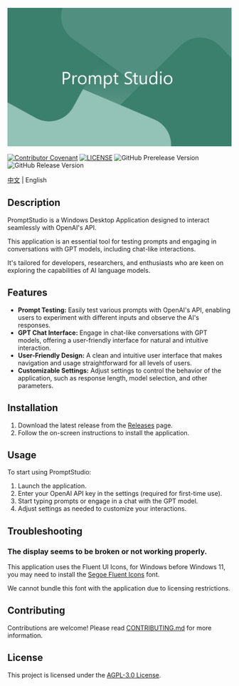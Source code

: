 ![](./.github/splash.svg)

[![Contributor Covenant](https://img.shields.io/badge/Contributor%20Covenant-2.1-4baaaa.svg)](./CODE_OF_CONDUCT.md)
[![LICENSE](https://img.shields.io/github/license/lightsing/PromptStudio)](./LICENSE)
![GitHub Prerelease Version](https://img.shields.io/github/v/release/lightsing/PromptStudio?include_prereleases&label=latest)
![GitHub Release Version](https://img.shields.io/github/v/release/lightsing/PromptStudio?label=stable)

[中文](./README-zhCN.md) | English

## Description

PromptStudio is a Windows Desktop Application designed to interact seamlessly with OpenAI's API.

This application is an essential tool for testing prompts and engaging in conversations with GPT models,
including chat-like interactions.

It's tailored for developers, researchers, and enthusiasts who are keen on exploring the capabilities of AI language models.

## Features

- **Prompt Testing:** Easily test various prompts with OpenAI's API, enabling users to experiment with different inputs and observe the AI's responses.
- **GPT Chat Interface:** Engage in chat-like conversations with GPT models, offering a user-friendly interface for natural and intuitive interaction.
- **User-Friendly Design:** A clean and intuitive user interface that makes navigation and usage straightforward for all levels of users.
- **Customizable Settings:** Adjust settings to control the behavior of the application, such as response length, model selection, and other parameters.

## Installation

1. Download the latest release from the [Releases](https://github.com/lightsing/PromptStudio/releases) page.
2. Follow the on-screen instructions to install the application.

## Usage

To start using PromptStudio:

1. Launch the application.
2. Enter your OpenAI API key in the settings (required for first-time use).
3. Start typing prompts or engage in a chat with the GPT model.
4. Adjust settings as needed to customize your interactions.

## Troubleshooting

### The display seems to be broken or not working properly.

This application uses the Fluent UI Icons, for Windows before Windows 11,
you may need to install the [Segoe Fluent Icons](https://aka.ms/SegoeFluentIcons) font.

We cannot bundle this font with the application due to licensing restrictions.

## Contributing

Contributions are welcome! Please read [CONTRIBUTING.md](./CONTRIBUTING.md) for more information.

## License

This project is licensed under the [AGPL-3.0 License](./LICENSE).
